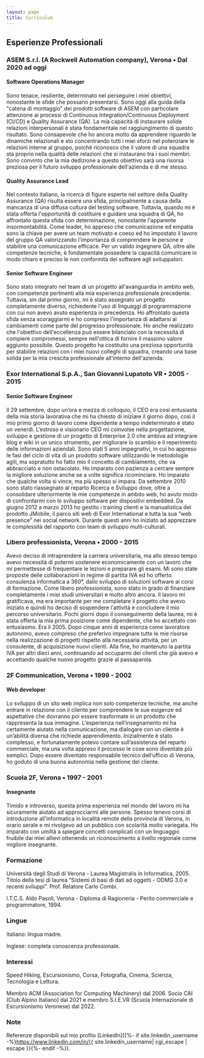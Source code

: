 ```yaml
---
layout: page
title: Curriculum
---
```


## Esperienze Professionali

### ASEM S.r.l. (A Rockwell Automation company), Verona • Dal 2020 ad oggi

#### Software Operations Manager

Sono tenace, resiliente, determinato nel perseguire i miei obiettivi, nonostante le sfide che possano presentarsi. Sono oggi alla guida della "catena di montaggio" dei prodotti software di ASEM con particolare attenzione ai processi di Continuous Integration/Continuous Deployment (CI/CD) e Quality Assurance (QA). La mia capacità di instaurare solide relazioni interpersonali è stata fondamentale nel raggiungimento di questo risultato. Sono consapevole che ho ancora molto da apprendere riguardo le dinamiche relazionali e sto concentrando tutti i miei sforzi nel potenziare le relazioni interne al gruppo, poiché riconosco che il valore di una squadra sta proprio nella qualità delle relazioni che si instaurano tra i suoi membri. Sono convinto che la mia dedizione a questo obiettivo sarà una risorsa preziosa per il futuro sviluppo professionale dell'azienda e di me stesso.

#### Quality Assurance Lead

Nel contesto italiano, la ricerca di figure esperte nel settore della Quality Assurance (QA) risulta essere una sfida, principalmente a causa della mancanza di una diffusa cultura del testing software. Tuttavia, quando mi è stata offerta l'opportunità di costituire e guidare una squadra di QA, ho affrontato questa sfida con determinazione, nonostante l'apparente insormontabilità. Come leader, ho appreso che comunicazione ed empatia sono la chiave per avere un team motivato e coeso ed ho impostato il lavoro del gruppo QA valorizzando l'importanza di comprendere le persone e stabilire una comunicazione efficace. Per un valido ingegnere QA, oltre alle competenze tecniche, è fondamentale possedere la capacità comunicare in modo chiaro e preciso le non conformità del software agli sviluppatori.

#### Senior Software Engineer

Sono stato integrato nel team di un progetto all'avanguardia in ambito web, con competenze pertinenti alla mia esperienza professionale precedente. Tuttavia, sin dal primo giorno, mi è stato assegnato un progetto completamente diverso, richiedente l'uso di linguaggi di programmazione con cui non avevo avuto esperienza in precedenza. Ho affrontato questa sfida senza scoraggiarmi e ho compreso l'importanza di adattarsi ai cambiamenti come parte del progresso professionale. Ho anche realizzato che l'obiettivo dell'eccellenza può essere bilanciato con la necessità di compiere compromessi, sempre nell'ottica di fornire il massimo valore aggiunto possibile. Questo progetto ha costituito una preziosa opportunità per stabilire relazioni con i miei nuovi colleghi di squadra, creando una base solida per la mia crescita professionale all'interno dell'azienda.

### Exor International S.p.A., San Giovanni Lupatoto VR • 2005 - 2015

#### Senior Software Engineer

Il 29 settembre, dopo un’ora e mezza di colloquio, il CEO era così entusiasta della mia storia lavorativa che mi ha chiesto di iniziare il giorno dopo, così il mio primo giorno di lavoro come dipendente a tempo indeterminato è stato un venerdì. L’estroso e visionario CEO mi coinvolse nella progettazione, sviluppo e gestione di un progetto di Enterprise 2.0 che ambiva ad integrare blog e wiki in un unico strumento, per migliorare lo scambio e il reperimento delle informazioni aziendali. Sono stati 5 anni impegnativi, in cui ho appreso le fasi del ciclo di vita di un prodotto software utilizzando le metodologie agili, ma sopratutto ho fatto mio il concetto di cambiamento, che va abbracciato e non ostacolato. Ho imparato con pazienza a cercare sempre la migliore soluzione anche se a volte significa ricominciare. Ho imparato che qualche volta si vince, ma più spesso si impara. Da settembre 2010 sono stato riassegnato al reparto Ricerca e Sviluppo dove, oltre a consolidare ulteriormente le mie competenze in ambito web, ho avuto modo di confrontarmi con lo sviluppo software per dispositivi embedded. Da giugno 2012 a marzo 2013 ho gestito i training clienti e la manualistica del prodotto JMobile, il parco siti web di Exor International e tutta la sua “web presence” nei social network. Durante questi anni ho iniziato ad apprezzare le complessità del rapporto con team di sviluppo multi-culturali.

### Libero professionista, Verona • 2000 - 2015

Avevo deciso di intraprendere la carriera universitaria, ma allo stesso tempo avevo necessità di potermi sostenere economicamente con un lavoro che mi permettesse di frequentare le lezioni e preparare gli esami. Mi sono state proposte delle collaborazioni in regime di partita IVA ed ho offerto consulenza informatica a 360°, dallo sviluppo di soluzioni software ai corsi di formazione. Come libero professionista, sono stato in grado di finanziare completamente i miei studi universitari e molto altro ancora. Il lavoro mi gratificava, ma era importante per me completare il progetto che avevo iniziato e quindi ho deciso di sospendere l'attività e concludere il mio percorso universitario. Pochi giorni dopo il conseguimento della laurea, mi è stata offerta la mia prima posizione come dipendente, che ho accettato con entusiasmo. Era il 2005. Dopo cinque anni di esperienza come lavoratore autonomo, avevo compreso che preferivo impegnare tutte le mie risorse nella realizzazione di progetti rispetto alla necessaria attività, per un consulente, di acquisizione nuovi clienti. Alla fine, ho mantenuto la partita IVA per altri dieci anni, continuando ad occuparmi dei clienti che già avevo e accettando qualche nuovo progetto grazie al passaparola.

### 2F Communication, Verona • 1999 - 2002

#### Web developer

Lo sviluppo di un sito web implica non solo competenze tecniche, ma anche entrare in relazione con il cliente per comprendere le sue esigenze ed aspettative che dovranno poi essere trasformate in un prodotto che rappresenta la sua immagine. L'esperienza nell’insegnamento mi ha certamente aiutato nella comunicazione, ma dialogare con un cliente è un’abilità diversa che richiede apprendimento. Inizialmente è stato complesso, e fortunatamente potevo contare sull’assistenza del reparto commerciale, ma una volta appreso il processo le cose sono diventate più semplici. Dopo essere diventato responsabile tecnico dell’ufficio di Verona, ho goduto di una buona autonomia nella gestione del cliente.

### Scuola 2F, Verona • 1997 - 2001

#### Insegnante

Timido e introverso, questa prima esperienza nel mondo del lavoro mi ha sicuramente aiutato ad approcciarmi alle persone. Spesso tenevo corsi di introduzione all’informatica in località remote della provincia di Verona, in orario serale e mi rivolgevo ad un pubblico con scolarità molto variegata. Ho imparato con umiltà a spiegare concetti complicati con un linguaggio fruibile dai miei allievi ottenendo un riconoscimento a livello regionale come migliore insegnante.

### Formazione
Università degli Studi di Verona - Laurea Magistralis in Informatica, 2005. Titolo della tesi di laurea “Sistemi di basi di dati ad oggetti - ODMG 3.0 e recenti sviluppi”. Prof. Relatore Carlo Combi.

I.T.C.S. Aldo Pasoli, Verona - Diploma di Ragioneria - Perito commerciale e programmatore, 1994.

### Lingue
Italiano: lingua madre.

Inglese: completa conoscenza professionale.

### Interessi
Speed Hiking, Escursionismo, Corsa, Fotografia, Cinema, Scienza, Tecnologia e Lettura. 

Membro ACM (Association for Computing Machinery) dal 2006. Socio CAI (Club Alpino Italiano) dal 2021 e membro S.I.E.VR (Scuola Internazionale di Escursionismo Veronese) dal 2022.

### Note
Referenze disponibili sul mio profilo [LinkedIn]({%- if site.linkedin_username -%}https://www.linkedin.com/in/{{ site.linkedin_username| cgi_escape | escape }}{%- endif -%}).

